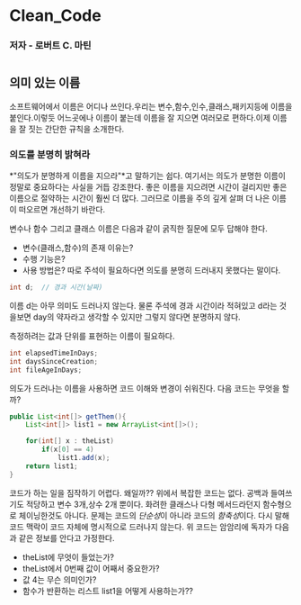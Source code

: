 # Clean_Code
### 저자 - 로버트 C. 마틴
#
#
#
#
## 의미 있는 이름
소프트웨어에서 이름은 어디나 쓰인다.우리는 변수,함수,인수,클래스,패키지등에 이름을 붙인다.이렇듯 어느곳에나 이름이 붙는데 이름을 잘 지으면 여러모로 편하다.이제 이름을 잘 짓는 간단한 규칙을 소개한다.

### 의도를 분명히 밝혀라
*"의도가 분명하게 이름을 지으라"*고 말하기는 쉽다. 여기서는 의도가 분명한 이름이 정말로 중요하다는 사실을 거듭 강조한다. 좋은 이름을 지으려면 시간이 걸리지만 좋은 이름으로 절약하는 시간이 훨씬 더 많다. 그러므로 이름을 주의 깊게 살펴 더 나은 이름이 떠오르면 개선하기 바란다.

변수나 함수 그리고 클래스 이름은 다음과 같이 굵직한 질문에 모두 답해야 한다.
+ 변수(클래스,함수)의 존재 이유는?
+ 수행 기능은?
+ 사용 방법은?
따로 주석이 필요하다면 의도를 분명히 드러내지 못했다는 말이다.

```Java
int d;  // 경과 시간(날짜)
```

이름 d는 아무 의미도 드러나지 않는다. 물론 주석에 경과 시간이라 적혀있고 d라는 것을보면 day의 약자라고 생각할 수 있지만 그렇지 않다면 분명하지 않다. 

측정하려는 값과 단위를 표현하는 이름이 필요하다.
```Java
int elapsedTimeInDays;
int daysSinceCreation;
int fileAgeInDays;
```

의도가 드러나는 이름을 사용하면 코드 이해와 변경이 쉬워진다. 다음 코드는 무엇을 할까?
```Java
public List<int[]> getThem(){
    List<int[]> list1 = new ArrayList<int[]>();

    for(int[] x : theList)
        if(x[0] == 4)
            list1.add(x);
    return list1;
}
```

코드가 하는 일을 짐작하기 어렵다. 왜일까?? 위에서 복잡한 코드는 없다. 공백과 들여쓰기도 적당하고 변수 3개,상수 2개 뿐이다. 화려한 클래스나 다형 메서드라던지 함수형으로 체이닝한것도 아니다.
문제는 코드의 *단순성*이 아니라 코드의 *함축성*이다. 다시 말해 코드 맥락이 코드 자체에 명시적으로 드러나지 않는다.
위 코드는 암암리에 독자가 다음과 같은 정보를 안다고 가정한다.

+ theList에 무엇이 들었는가?
+ theList에서 0번째 값이 어째서 중요한가?
+ 값 4는 무슨 의미인가?
+ 함수가 반환하는 리스트 list1을 어떻게 사용하는가??




